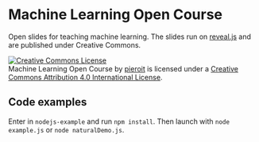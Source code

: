 # Machine Learning Open Course

Open slides for teaching machine learning.
The slides run on [reveal.js]() and are published under Creative Commons.

<a rel="license" href="http://creativecommons.org/licenses/by/4.0/"><img alt="Creative Commons License" style="border-width:0" src="https://i.creativecommons.org/l/by/4.0/88x31.png" /></a><br /><span xmlns:dct="http://purl.org/dc/terms/" href="http://purl.org/dc/dcmitype/InteractiveResource" property="dct:title" rel="dct:type">Machine Learning Open Course</span> by <a xmlns:cc="http://creativecommons.org/ns#" href="http://pieroit.org/portfolio" property="cc:attributionName" rel="cc:attributionURL">pieroit</a> is licensed under a <a rel="license" href="http://creativecommons.org/licenses/by/4.0/">Creative Commons Attribution 4.0 International License</a>.

## Code examples

Enter in `nodejs-example` and run `npm install`. Then launch with `node example.js` or `node naturalDemo.js`.